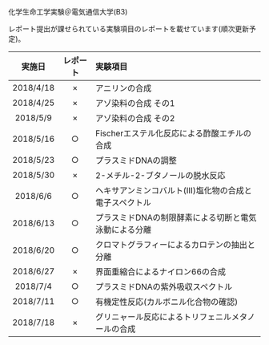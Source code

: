 化学生命工学実験＠電気通信大学(B3)

レポート提出が課せられている実験項目のレポートを載せています(順次更新予定)。


|実施日|レポート|実験項目|
|:--:|:--:|:--|
|2018/4/18|×|アニリンの合成|
|2018/4/25|×|アゾ染料の合成 その1|
|2018/5/9|×|アゾ染料の合成 その2|
|2018/5/16|○|Fischerエステル化反応による酢酸エチルの合成|
|2018/5/23|○|プラスミドDNAの調整|
|2018/5/30|×|2-メチル-2-ブタノールの脱水反応|
|2018/6/6|○|ヘキサアンミンコバルト(Ⅲ)塩化物の合成と電子スペクトル|
|2018/6/13|○|プラスミドDNAの制限酵素による切断と電気泳動による分離|
|2018/6/20|○|クロマトグラフィーによるカロテンの抽出と分離|
|2018/6/27|×|界面重縮合によるナイロン66の合成|
|2018/7/4|○|プラスミドDNAの紫外吸収スペクトル|
|2018/7/11|○|有機定性反応(カルボニル化合物の確認)|
|2018/7/18|×|グリニャール反応によるトリフェニルメタノールの合成|
